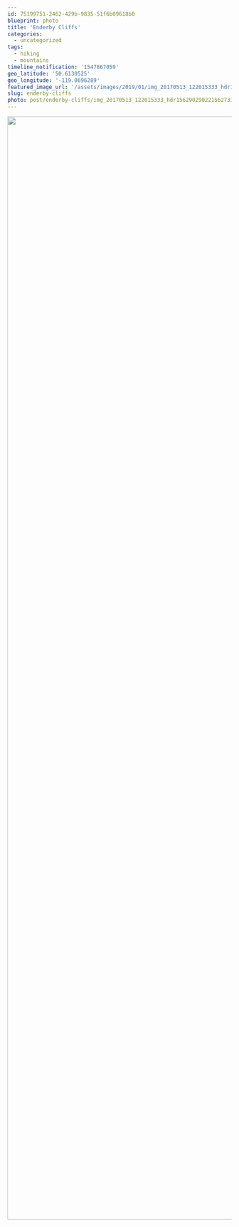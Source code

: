 ```yaml
---
id: 75199751-2462-429b-9835-51f6b09618b0
blueprint: photo
title: 'Enderby Cliffs'
categories:
  - uncategorized
tags:
  - hiking
  - mountains
timeline_notification: '1547867059'
geo_latitude: '50.6130525'
geo_longitude: '-119.0696289'
featured_image_url: '/assets/images/2019/01/img_20170513_122015333_hdr156290290221562733-scaled.jpg'
slug: enderby-cliffs
photo: post/enderby-cliffs/img_20170513_122015333_hdr156290290221562733-scaled.jpg
---
```

<p><img src="/assets/images/2019/01/img_20170513_122015333_hdr156290290221562733.jpg" class="wp-image-145 alignnone size-full" width="2999" height="2477" data-temp-aztec-id="4e0fc63a-78d1-4061-901a-f1cde0aaf97f"></p>
